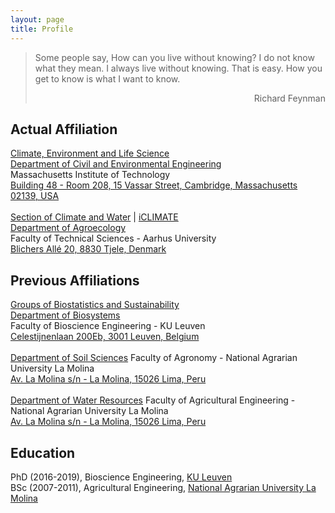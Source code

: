 ```yaml
---
layout: page
title: Profile
---
```

> Some people say, How can you live without knowing? I do not know what they mean. I always live without knowing. That is easy. How you get to know is what I want to know.
> <div style="text-align: right"> Richard Feynman </div>

## Actual Affiliation
[Climate, Environment and Life Science](https://cee.mit.edu/research/climate-environment/)<br/>
[Department of Civil and Environmental Engineering](https://cee.mit.edu/)<br/>
Massachusetts Institute of Technology<br/>
[Building 48 - Room 208, 15 Vassar Street, Cambridge, Massachusetts 02139, USA](https://whereis.mit.edu/?go=48)
<br/><br/>
[Section of Climate and Water](https://agro.au.dk/en/research/research-sections/climate-and-water/) \| [iCLIMATE](https://iclimate.au.dk/research/agriculture-climate)<br/>
[Department of Agroecology](https://agro.au.dk/en/)<br/>
Faculty of Technical Sciences - Aarhus University<br/>
[Blichers Allé 20, 8830 Tjele, Denmark](https://agro.au.dk/en/about-the-department/contact-agroecology/)

## Previous Affiliations
[Groups of Biostatistics and Sustainability](http://www.biw.kuleuven.be/biosyst/mebios)<br/>
[Department of Biosystems](https://www.biw.kuleuven.be/english)<br/>
Faculty of Bioscience Engineering - KU Leuven<br/>
[Celestijnenlaan 200Eb, 3001 Leuven, Belgium](https://www.kuleuven.be/maps/kaart?lat=50.863703799999996&lng=4.6757264&zoom=18&layer=mpq&labels=undefined&building=493-12)
<br/><br/>
[Department of Soil Sciences](https://www.lamolina.edu.pe/facultad/agronomia/web/suelos/)
Faculty of Agronomy - National Agrarian University La Molina<br/>
[Av. La Molina s/n - La Molina, 15026 Lima, Peru](https://www.lamolina.edu.pe/facultad/agronomia/web/suelos/contacto.html)
<br/><br/>
[Department of Water Resources](http://www.lamolina.edu.pe/facultad/agricola/recursos.htm)
Faculty of Agricultural Engineering - National Agrarian University La Molina<br/>
[Av. La Molina s/n - La Molina, 15026 Lima, Peru](https://www.google.com/maps/place/La+Molina+15024,+Peru/@-12.0827427,-76.9474143,2916m/data=!3m1!1e3!4m8!1m2!2m1!1sUNALM!3m4!1s0x9105c71de6ce7161:0xf6695c3872000465!8m2!3d-12.0828754!4d-76.9455815)

## Education
PhD (2016-2019), Bioscience Engineering, [KU Leuven](https://www.kuleuven.be/kuleuven/)<br/>
BSc (2007-2011), Agricultural Engineering, [National Agrarian University La Molina](http://www.lamolina.edu.pe/)
